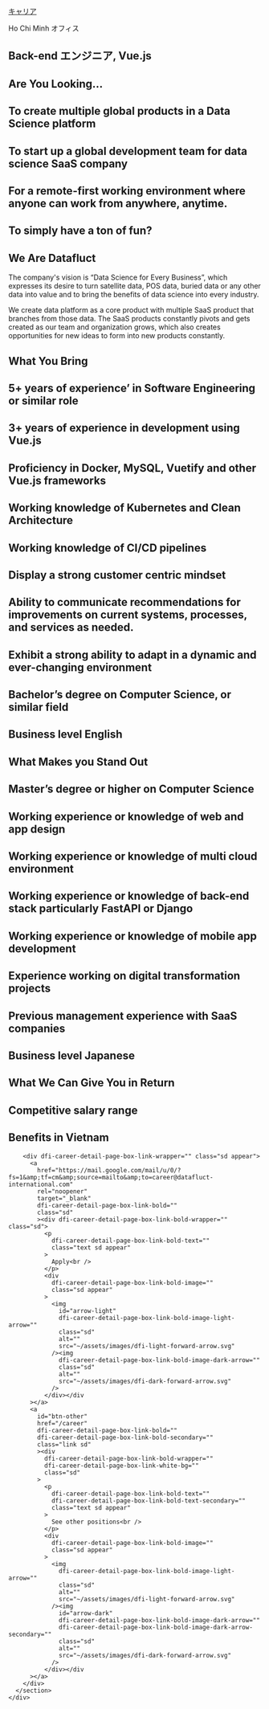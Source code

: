 <div
      dfi-career-detail-page-container=""
      dfi-career-detail-page-container-bg=""
      class="image sd"
    >
      <section id="main" dfi-career-detail-page-section="" class="sd appear">
        <div dfi-career-detail-page-back-to-home-wrapper="" class="sd">
          <a
            href="/career"
            dfi-career-detail-page-back-to-home-link=""
            dfi-career-detail-page-back-to-home-link-secondary=""
            class="text link sd"
            >キャリア</a
          >
          <div
            dfi-career-detail-page-back-to-home-horizontal-line=""
            class="sd"
          ></div>
          <p
            dfi-career-detail-page-back-to-home-text=""
            dfi-career-detail-page-back-to-home-text-secondary=""
            class="text sd"
          >
            Ho Chi Minh オフィス
          </p>
        </div>
        <h1
          dfi-career-detail-page-title=""
          dfi-career-detail-page-title-secondary=""
          class="text sd"
        >
          Back-end エンジニア, Vue.js
        </h1>
        <div dfi-career-detail-page-paragraph="" class="sd">
          <h2
            dfi-career-detail-page-paragraph-title=""
            dfi-career-detail-page-paragraph-title-secondary=""
            class="text sd"
          >
            Are You Looking…<br />
          </h2>
          <div dfi-career-detail-page-paragraph-item-wrapper="" class="sd">
            <div
              dfi-career-detail-page-paragraph-item=""
              class="sd appear item"
            >
              <div
                dfi-career-detail-page-paragraph-item-bullet=""
                class="sd appear bullet"
              ></div>
              <h2
                dfi-career-detail-page-paragraph-item-content=""
                class="text sd"
              >
                To create multiple global products in a Data Science platform<br />
              </h2>
            </div>
          </div>
          <div dfi-career-detail-page-paragraph-item-wrapper="" class="sd">
            <div
              dfi-career-detail-page-paragraph-item=""
              class="sd appear item"
            >
              <div
                dfi-career-detail-page-paragraph-item-bullet=""
                class="sd appear bullet"
              ></div>
              <h2
                dfi-career-detail-page-paragraph-item-content=""
                class="text sd"
              >
                To start up a global development team for data science SaaS
                company<br />
              </h2>
            </div>
          </div>
          <div dfi-career-detail-page-paragraph-item-wrapper="" class="sd">
            <div
              dfi-career-detail-page-paragraph-item=""
              class="sd appear item"
            >
              <div
                dfi-career-detail-page-paragraph-item-bullet=""
                class="sd appear bullet"
              ></div>
              <h2
                dfi-career-detail-page-paragraph-item-content=""
                class="text sd"
              >
                For a remote-first working environment where anyone can work
                from anywhere, anytime.<br />
              </h2>
            </div>
          </div>
          <div dfi-career-detail-page-paragraph-item-wrapper="" class="sd">
            <div
              dfi-career-detail-page-paragraph-item=""
              class="sd appear item"
            >
              <div
                dfi-career-detail-page-paragraph-item-bullet=""
                class="sd appear bullet"
              ></div>
              <h2
                dfi-career-detail-page-paragraph-item-content=""
                class="text sd"
              >
                To simply have a ton of fun?<br />
              </h2>
            </div>
          </div>
        </div>
        <div dfi-career-detail-page-paragraph="" class="sd">
          <h2
            dfi-career-detail-page-paragraph-title=""
            dfi-career-detail-page-paragraph-title-secondary=""
            class="text sd"
          >
            We Are Datafluct<br />
          </h2>
          <p
            dfi-career-detail-page-paragraph-p-item=""
            dfi-career-detail-page-paragraph-p-item-secondary=""
            class="text sd"
          >
            The company's vision is “Data Science for Every Business”, which
            expresses its desire to turn satellite data, POS data, buried data
            or any other data into value and to bring the benefits of data
            science into every industry.<br />
          </p>
          <p
            dfi-career-detail-page-paragraph-p-item=""
            dfi-career-detail-page-paragraph-p-item-secondary=""
            class="text sd"
          >
            We create data platform as a core product with multiple SaaS product
            that branches from those data. The SaaS products constantly pivots
            and gets created as our team and organization grows, which also
            creates opportunities for new ideas to form into new products
            constantly.<br />
          </p>
        </div>
        <div dfi-career-detail-page-paragraph="" class="sd">
          <h2
            dfi-career-detail-page-paragraph-title=""
            dfi-career-detail-page-paragraph-title-secondary=""
            class="text sd"
          >
            What You Bring<br />
          </h2>
          <div dfi-career-detail-page-paragraph-item-wrapper="" class="sd">
            <div
              dfi-career-detail-page-paragraph-item=""
              class="sd appear item"
            >
              <div
                dfi-career-detail-page-paragraph-item-bullet=""
                class="sd appear bullet"
              ></div>
              <h2
                dfi-career-detail-page-paragraph-item-content=""
                class="text sd"
              >
                5+ years of experienceʼ in Software Engineering or similar
                role<br />
              </h2>
            </div>
          </div>
          <div dfi-career-detail-page-paragraph-item-wrapper="" class="sd">
            <div
              dfi-career-detail-page-paragraph-item=""
              class="sd appear item"
            >
              <div
                dfi-career-detail-page-paragraph-item-bullet=""
                class="sd appear bullet"
              ></div>
              <h2
                dfi-career-detail-page-paragraph-item-content=""
                class="text sd"
              >
                3+ years of experience in development using Vue.js<br />
              </h2>
            </div>
          </div>
          <div dfi-career-detail-page-paragraph-item-wrapper="" class="sd">
            <div
              dfi-career-detail-page-paragraph-item=""
              class="sd appear item"
            >
              <div
                dfi-career-detail-page-paragraph-item-bullet=""
                class="sd appear bullet"
              ></div>
              <h2
                dfi-career-detail-page-paragraph-item-content=""
                class="text sd"
              >
                Proficiency in Docker, MySQL, Vuetify and other Vue.js
                frameworks<br />
              </h2>
            </div>
          </div>
          <div dfi-career-detail-page-paragraph-item-wrapper="" class="sd">
            <div
              dfi-career-detail-page-paragraph-item=""
              class="sd appear item"
            >
              <div
                dfi-career-detail-page-paragraph-item-bullet=""
                class="sd appear bullet"
              ></div>
              <h2
                dfi-career-detail-page-paragraph-item-content=""
                class="text sd"
              >
                Working knowledge of Kubernetes and Clean Architecture<br />
              </h2>
            </div>
          </div>
          <div dfi-career-detail-page-paragraph-item-wrapper="" class="sd">
            <div
              dfi-career-detail-page-paragraph-item=""
              class="sd appear item"
            >
              <div
                dfi-career-detail-page-paragraph-item-bullet=""
                class="sd appear bullet"
              ></div>
              <h2
                dfi-career-detail-page-paragraph-item-content=""
                class="text sd"
              >
                Working knowledge of CI/CD pipelines<br />
              </h2>
            </div>
          </div>
          <div dfi-career-detail-page-paragraph-item-wrapper="" class="sd">
            <div
              dfi-career-detail-page-paragraph-item=""
              class="sd appear item"
            >
              <div
                dfi-career-detail-page-paragraph-item-bullet=""
                class="sd appear bullet"
              ></div>
              <h2
                dfi-career-detail-page-paragraph-item-content=""
                class="text sd"
              >
                Display a strong customer centric mindset<br />
              </h2>
            </div>
          </div>
          <div dfi-career-detail-page-paragraph-item-wrapper="" class="sd">
            <div
              dfi-career-detail-page-paragraph-item=""
              class="sd appear item"
            >
              <div
                dfi-career-detail-page-paragraph-item-bullet=""
                class="sd appear bullet"
              ></div>
              <h2
                dfi-career-detail-page-paragraph-item-content=""
                class="text sd"
              >
                Ability to communicate recommendations for improvements on
                current systems, processes, and services as needed.<br />
              </h2>
            </div>
          </div>
          <div dfi-career-detail-page-paragraph-item-wrapper="" class="sd">
            <div
              dfi-career-detail-page-paragraph-item=""
              class="sd appear item"
            >
              <div
                dfi-career-detail-page-paragraph-item-bullet=""
                class="sd appear bullet"
              ></div>
              <h2
                dfi-career-detail-page-paragraph-item-content=""
                class="text sd"
              >
                Exhibit a strong ability to adapt in a dynamic and ever-changing
                environment<br />
              </h2>
            </div>
          </div>
          <div dfi-career-detail-page-paragraph-item-wrapper="" class="sd">
            <div
              dfi-career-detail-page-paragraph-item=""
              class="sd appear item"
            >
              <div
                dfi-career-detail-page-paragraph-item-bullet=""
                class="sd appear bullet"
              ></div>
              <h2
                dfi-career-detail-page-paragraph-item-content=""
                class="text sd"
              >
                Bachelorʼs degree on Computer Science, or similar field<br />
              </h2>
            </div>
          </div>
          <div dfi-career-detail-page-paragraph-item-wrapper="" class="sd">
            <div
              dfi-career-detail-page-paragraph-item=""
              class="sd appear item"
            >
              <div
                dfi-career-detail-page-paragraph-item-bullet=""
                class="sd appear bullet"
              ></div>
              <h2
                dfi-career-detail-page-paragraph-item-content=""
                class="text sd"
              >
                Business level English<br />
              </h2>
            </div>
          </div>
        </div>
        <div dfi-career-detail-page-paragraph="" class="sd">
          <h2
            dfi-career-detail-page-paragraph-title=""
            dfi-career-detail-page-paragraph-title-secondary=""
            class="text sd"
          >
            What Makes you Stand Out<br />
          </h2>
          <div dfi-career-detail-page-paragraph-item-wrapper="" class="sd">
            <div
              dfi-career-detail-page-paragraph-item=""
              class="sd appear item"
            >
              <div
                dfi-career-detail-page-paragraph-item-bullet=""
                class="sd appear bullet"
              ></div>
              <h2
                dfi-career-detail-page-paragraph-item-content=""
                class="text sd"
              >
                Masterʼs degree or higher on Computer Science<br />
              </h2>
            </div>
          </div>
          <div dfi-career-detail-page-paragraph-item-wrapper="" class="sd">
            <div
              dfi-career-detail-page-paragraph-item=""
              class="sd appear item"
            >
              <div
                dfi-career-detail-page-paragraph-item-bullet=""
                class="sd appear bullet"
              ></div>
              <h2
                dfi-career-detail-page-paragraph-item-content=""
                class="text sd"
              >
                Working experience or knowledge of web and app design<br />
              </h2>
            </div>
          </div>
          <div dfi-career-detail-page-paragraph-item-wrapper="" class="sd">
            <div
              dfi-career-detail-page-paragraph-item=""
              class="sd appear item"
            >
              <div
                dfi-career-detail-page-paragraph-item-bullet=""
                class="sd appear bullet"
              ></div>
              <h2
                dfi-career-detail-page-paragraph-item-content=""
                class="text sd"
              >
                Working experience or knowledge of multi cloud environment<br />
              </h2>
            </div>
          </div>
          <div dfi-career-detail-page-paragraph-item-wrapper="" class="sd">
            <div
              dfi-career-detail-page-paragraph-item=""
              class="sd appear item"
            >
              <div
                dfi-career-detail-page-paragraph-item-bullet=""
                class="sd appear bullet"
              ></div>
              <h2
                dfi-career-detail-page-paragraph-item-content=""
                class="text sd"
              >
                Working experience or knowledge of back-end stack particularly
                FastAPI or Django<br />
              </h2>
            </div>
          </div>
          <div dfi-career-detail-page-paragraph-item-wrapper="" class="sd">
            <div
              dfi-career-detail-page-paragraph-item=""
              class="sd appear item"
            >
              <div
                dfi-career-detail-page-paragraph-item-bullet=""
                class="sd appear bullet"
              ></div>
              <h2
                dfi-career-detail-page-paragraph-item-content=""
                class="text sd"
              >
                Working experience or knowledge of mobile app development<br />
              </h2>
            </div>
          </div>
          <div dfi-career-detail-page-paragraph-item-wrapper="" class="sd">
            <div
              dfi-career-detail-page-paragraph-item=""
              class="sd appear item"
            >
              <div
                dfi-career-detail-page-paragraph-item-bullet=""
                class="sd appear bullet"
              ></div>
              <h2
                dfi-career-detail-page-paragraph-item-content=""
                class="text sd"
              >
                Experience working on digital transformation projects<br />
              </h2>
            </div>
          </div>
          <div dfi-career-detail-page-paragraph-item-wrapper="" class="sd">
            <div
              dfi-career-detail-page-paragraph-item=""
              class="sd appear item"
            >
              <div
                dfi-career-detail-page-paragraph-item-bullet=""
                class="sd appear bullet"
              ></div>
              <h2
                dfi-career-detail-page-paragraph-item-content=""
                class="text sd"
              >
                Previous management experience with SaaS companies<br />
              </h2>
            </div>
          </div>
          <div dfi-career-detail-page-paragraph-item-wrapper="" class="sd">
            <div
              dfi-career-detail-page-paragraph-item=""
              class="sd appear item"
            >
              <div
                dfi-career-detail-page-paragraph-item-bullet=""
                class="sd appear bullet"
              ></div>
              <h2
                dfi-career-detail-page-paragraph-item-content=""
                class="text sd"
              >
                Business level Japanese<br />
              </h2>
            </div>
          </div>
        </div>
        <div dfi-career-detail-page-paragraph="" class="sd">
          <h2
            dfi-career-detail-page-paragraph-title=""
            dfi-career-detail-page-paragraph-title-secondary=""
            class="text sd"
          >
            What We Can Give You in Return<br />
          </h2>
          <div dfi-career-detail-page-paragraph-item-wrapper="" class="sd">
            <div
              dfi-career-detail-page-paragraph-item=""
              class="sd appear item"
            >
              <div
                dfi-career-detail-page-paragraph-item-bullet=""
                class="sd appear bullet"
              ></div>
              <h2
                dfi-career-detail-page-paragraph-item-content=""
                class="text sd"
              >
                Competitive salary range<br />
              </h2>
            </div>
          </div>
          <div dfi-career-detail-page-paragraph-item-wrapper="" class="sd">
            <div
              dfi-career-detail-page-paragraph-item=""
              class="sd appear item"
            >
              <div
                dfi-career-detail-page-paragraph-item-bullet=""
                class="sd appear bullet"
              ></div>
              <h2
                dfi-career-detail-page-paragraph-item-content=""
                class="text sd"
              >
                Benefits in Vietnam<br />
              </h2>
            </div>
          </div>
        </div>

        <div dfi-career-detail-page-box-link-wrapper="" class="sd appear">
          <a
            href="https://mail.google.com/mail/u/0/?fs=1&amp;tf=cm&amp;source=mailto&amp;to=career@datafluct-international.com"
            rel="noopener"
            target="_blank"
            dfi-career-detail-page-box-link-bold=""
            class="sd"
            ><div dfi-career-detail-page-box-link-bold-wrapper="" class="sd">
              <p
                dfi-career-detail-page-box-link-bold-text=""
                class="text sd appear"
              >
                Apply<br />
              </p>
              <div
                dfi-career-detail-page-box-link-bold-image=""
                class="sd appear"
              >
                <img
                  id="arrow-light"
                  dfi-career-detail-page-box-link-bold-image-light-arrow=""
                  class="sd"
                  alt=""
                  src="~/assets/images/dfi-light-forward-arrow.svg"
                /><img
                  dfi-career-detail-page-box-link-bold-image-dark-arrow=""
                  class="sd"
                  alt=""
                  src="~/assets/images/dfi-dark-forward-arrow.svg"
                />
              </div></div
          ></a>
          <a
            id="btn-other"
            href="/career"
            dfi-career-detail-page-box-link-bold=""
            dfi-career-detail-page-box-link-bold-secondary=""
            class="link sd"
            ><div
              dfi-career-detail-page-box-link-bold-wrapper=""
              dfi-career-detail-page-box-link-white-bg=""
              class="sd"
            >
              <p
                dfi-career-detail-page-box-link-bold-text=""
                dfi-career-detail-page-box-link-bold-text-secondary=""
                class="text sd appear"
              >
                See other positions<br />
              </p>
              <div
                dfi-career-detail-page-box-link-bold-image=""
                class="sd appear"
              >
                <img
                  dfi-career-detail-page-box-link-bold-image-light-arrow=""
                  class="sd"
                  alt=""
                  src="~/assets/images/dfi-light-forward-arrow.svg"
                /><img
                  id="arrow-dark"
                  dfi-career-detail-page-box-link-bold-image-dark-arrow=""
                  dfi-career-detail-page-box-link-bold-image-dark-arrow-secondary=""
                  class="sd"
                  alt=""
                  src="~/assets/images/dfi-dark-forward-arrow.svg"
                />
              </div></div
          ></a>
        </div>
      </section>
    </div>